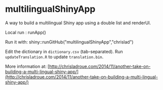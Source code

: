 multilingualShinyApp
====================

A way to build a multilingual Shiny app using a double list and renderUI.

Local run : runApp()

Run it with:
    shiny::runGitHub("multilingualShinyApp","chrislad")

Edit the dictionary in `dictionary.csv` (tab-separated). Run `updateTranslation.R` to update `translation.bin`.

More information at: [http://chrisladroue.com/2014/11/another-take-on-building-a-multi-lingual-shiny-app/](http://chrisladroue.com/2014/11/another-take-on-building-a-multi-lingual-shiny-app/)
